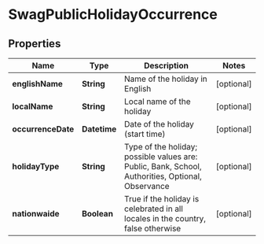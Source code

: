 
# SwagPublicHolidayOccurrence

## Properties
Name | Type | Description | Notes
------------ | ------------- | ------------- | -------------
**englishName** | **String** | Name of the holiday in English |  [optional]
**localName** | **String** | Local name of the holiday |  [optional]
**occurrenceDate** | **Datetime** | Date of the holiday (start time) |  [optional]
**holidayType** | **String** | Type of the holiday; possible values are: Public, Bank, School, Authorities, Optional, Observance |  [optional]
**nationwaide** | **Boolean** | True if the holiday is celebrated in all locales in the country, false otherwise |  [optional]




